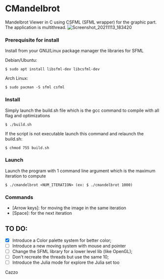 # CMandelbrot
Mandelbrot Viewer in C using CSFML (SFML wrapper) for the graphic part. The application is multithread.
![Screenshot_20211113_183420](https://user-images.githubusercontent.com/61746163/141653472-3668a91c-0d54-4320-b6e8-2c2f1959e4e8.png)

### Prerequisite for install
Install from your GNU/Linux package manager the libraries for SFML

Debian/Ubuntu:
```
$ sudo apt install libsfml-dev libcsfml-dev
```
Arch Linux:
```
$ sudo pacman -S sfml csfml
```

### Install
Simply launch the build.sh file which is the gcc command to compile with all flag and optimizations
```
$ ./build.sh
```
If the script is not executable launch this command and relaunch the build.sh:
```
$ chmod 755 build.sh
```

### Launch
Launch the program with 1 command line argument which is the maximum iteration to compute
```
$ ./cmandelbrot <NUM_ITERATION> (ex: $ ./cmandelbrot 1000)
```

### Commands
- [Arrow keys]: for moving the image in the same iteration
- [Space]: for the next iteration

## TO DO:
- [x] Introduce a Color palette system for better color;
- [ ] Introduce a new moving system with mouse and pointer
- [ ] Change the SFML library for a lower level lib (like OpenGL);
- [ ] Don't recreate the threads but use the same 10;
- [ ] Introduce the Julia mode for explore the Julia set too

Cazzo
